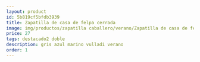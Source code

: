 ```yaml
---
layout: product
id: 5b819cf5bfdb3939
title: Zapatilla de casa de felpa cerrada  
image: img/productos/zapatilla caballero/verano/Zapatilla de casa de felpa cerrada  =27=destacado2 doble=gris azul marino vulladi verano.webp
price: 27
tags: destacado2 doble
description: gris azul marino vulladi verano
order: 1
---
```

